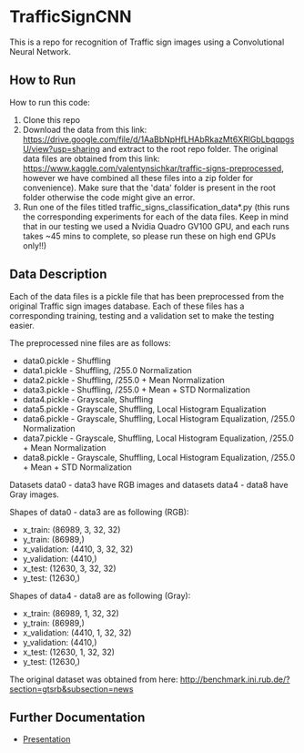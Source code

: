 # TrafficSignCNN
This is a repo for recognition of Traffic sign images using a Convolutional Neural Network.

## How to Run
How to run this code:
1. Clone this repo
2. Download the data from this link: https://drive.google.com/file/d/1AaBbNpHfLHAbRkazMt6XRlGbLbqqpgsU/view?usp=sharing and extract to the root repo folder. The original data files are obtained from this link: https://www.kaggle.com/valentynsichkar/traffic-signs-preprocessed, however we have combined all these files into a zip folder for convenience). Make sure that the 'data' folder is present in the root folder otherwise the code might give an error.
3. Run one of the files titled traffic_signs_classification_data*.py (this runs the corresponding experiments for each of the data files. Keep in mind that in our testing we used a Nvidia Quadro GV100 GPU, and each runs takes ~45 mins to complete, so please run these on high end GPUs only!!)

## Data Description
Each of the data files is a pickle file that has been preprocessed from the original Traffic sign images database. Each of these files has a corresponding training, testing and a validation set to make the testing easier.

The preprocessed nine files are as follows:
- data0.pickle - Shuffling
- data1.pickle - Shuffling, /255.0 Normalization
- data2.pickle - Shuffling, /255.0 + Mean Normalization
- data3.pickle - Shuffling, /255.0 + Mean + STD Normalization
- data4.pickle - Grayscale, Shuffling
- data5.pickle - Grayscale, Shuffling, Local Histogram Equalization
- data6.pickle - Grayscale, Shuffling, Local Histogram Equalization, /255.0 Normalization
- data7.pickle - Grayscale, Shuffling, Local Histogram Equalization, /255.0 + Mean Normalization
- data8.pickle - Grayscale, Shuffling, Local Histogram Equalization, /255.0 + Mean + STD Normalization

Datasets data0 - data3 have RGB images and datasets data4 - data8 have Gray images.


Shapes of data0 - data3 are as following (RGB):
- x_train: (86989, 3, 32, 32)
- y_train: (86989,)
- x_validation: (4410, 3, 32, 32)
- y_validation: (4410,)
- x_test: (12630, 3, 32, 32)
- y_test: (12630,)


Shapes of data4 - data8 are as following (Gray):
- x_train: (86989, 1, 32, 32)
- y_train: (86989,)
- x_validation: (4410, 1, 32, 32)
- y_validation: (4410,)
- x_test: (12630, 1, 32, 32)
- y_test: (12630,)

The original dataset was obtained from here: http://benchmark.ini.rub.de/?section=gtsrb&subsection=news

## Further Documentation

- [Presentation](https://drive.google.com/open?id=1Dq8taYxBqGV4QBqnBrV6SsyythpzXNaG)
